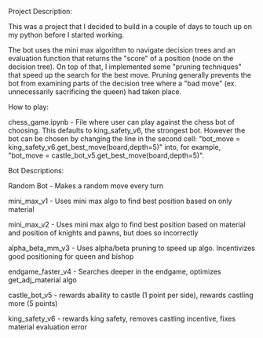 Project Description:

This was a project that I decided to build in a couple of days to touch up on my python before I started working. 

The bot uses the mini max algorithm to navigate decision trees and an evaluation function that returns the "score" of a position (node on the decision tree).
On top of that, I implemented some "pruning techniques" that speed up the search for the best move. 
Pruning generally prevents the bot from examining parts of the decision tree where a "bad move" (ex. unnecessarily sacrificing the queen) had taken place.


How to play:

chess_game.ipynb - 
  File where user can play against the chess bot of choosing. This defaults to king_safety_v6, the strongest bot.
  However the bot can be chosen by changing the line in the second cell: "bot_move = king_safety_v6.get_best_move(board,depth=5)" into, for example,
  "bot_move = castle_bot_v5.get_best_move(board,depth=5)".

  

Bot Descriptions:

Random Bot - Makes a random move every turn

mini_max_v1 - Uses mini max algo to find best position based on only material

mini_max_v2 - Uses mini max algo to find best position based on material and position of knights and pawns, but does so incorrectly

alpha_beta_mm_v3 - Uses alpha/beta pruning to speed up algo. Incentivizes good positioning for queen and bishop

endgame_faster_v4 - Searches deeper in the endgame, optimizes get_adj_material algo

castle_bot_v5 - rewards abaility to castle (1 point per side), rewards castling more (5 points)

king_safety_v6 - rewards king safety, removes castling incentive, fixes material evaluation error
